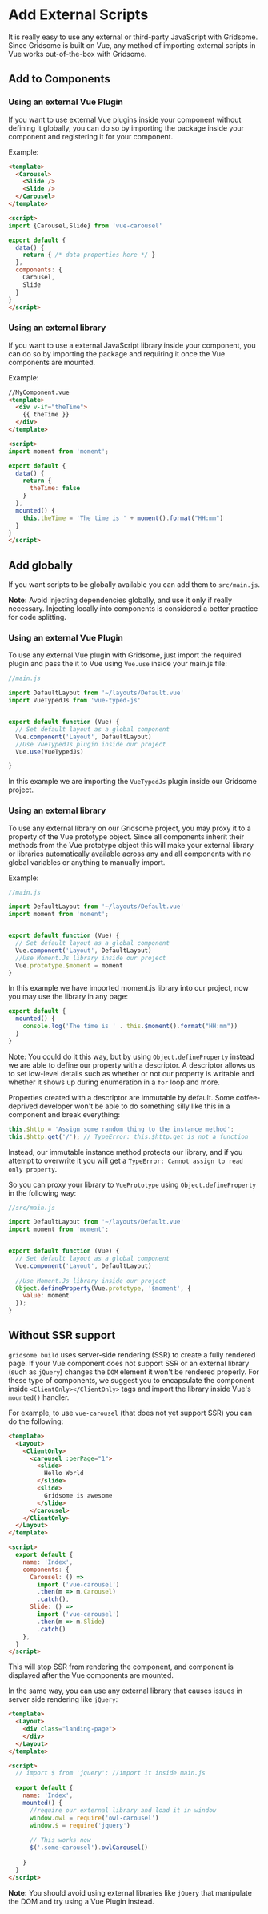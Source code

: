 # Add External Scripts
It is really easy to use any external or third-party JavaScript with Gridsome. Since Gridsome is built on Vue, any method of importing external scripts in Vue works out-of-the-box with Gridsome.

## Add to Components

### Using an external Vue Plugin 
If you want to use external Vue plugins inside your component without defining it globally, you can do so by importing the package inside your component and registering it for your component.

Example:
```html
<template>
  <Carousel>
    <Slide />
    <Slide />
  </Carousel>
</template>

<script>
import {Carousel,Slide} from 'vue-carousel'

export default {
  data() {
    return { /* data properties here */ }
  },
  components: {
    Carousel,
    Slide
  }
}
</script>
```

### Using an external library 
If you want to use a external JavaScript library inside your component, you can do so by importing the package and requiring it once the Vue components are mounted.

Example:
```html
//MyComponent.vue
<template>
  <div v-if="theTime">
    {{ theTime }}
  </div>
</template>

<script>
import moment from 'moment';

export default {
  data() {
    return {
      theTime: false
    }
  },
  mounted() {
    this.theTime = 'The time is ' + moment().format("HH:mm")
  }
}
</script>
```

## Add globally
If you want scripts to be globally available you can add them to `src/main.js`.

**Note:** Avoid injecting dependencies globally, and use it only if really necessary. Injecting locally into components is considered a better practice for code splitting.

### Using an external Vue Plugin 
To use any external Vue plugin with Gridsome, just import the required plugin and pass the it to Vue using `Vue.use` inside your main.js file:

```javascript
//main.js 

import DefaultLayout from '~/layouts/Default.vue'
import VueTypedJs from 'vue-typed-js'


export default function (Vue) {
  // Set default layout as a global component
  Vue.component('Layout', DefaultLayout)
  //Use VueTypedJs plugin inside our project
  Vue.use(VueTypedJs)

}
```

In this example we are importing the `VueTypedJs` plugin inside our Gridsome project.

### Using an external library 
To use any external library on our Gridsome project, you may proxy it to a property of the Vue prototype object. Since all components inherit their methods from the Vue prototype object this will make your external library or libraries automatically available across any and all components with no global variables or anything to manually import.

Example:
```javascript
//main.js

import DefaultLayout from '~/layouts/Default.vue'
import moment from 'moment';


export default function (Vue) {
  // Set default layout as a global component
  Vue.component('Layout', DefaultLayout)
  //Use Moment.Js library inside our project
  Vue.prototype.$moment = moment
}
```

In this example we have imported moment.js library into our project, now you may use the library in any page:

```javascript
export default {
  mounted() {
    console.log('The time is ' . this.$moment().format("HH:mm"))
  }
}
```

Note: You could do it this way, but by using `Object.defineProperty` instead we are able to define our property with a descriptor. A descriptor allows us to set low-level details such as whether or not our property is writable and whether it shows up during enumeration in a `for` loop and more.

Properties created with a descriptor are immutable by default. Some coffee-deprived developer won't be able to do something silly like this in a component and break everything:

```javascript
this.$http = 'Assign some random thing to the instance method';
this.$http.get('/'); // TypeError: this.$http.get is not a function
```

Instead, our immutable instance method protects our library, and if you attempt to overwrite it you will get a `TypeError: Cannot assign to read only property`.

So you can proxy your library to `VuePrototype` using `Object.defineProperty` in the following way:

```javascript
//src/main.js

import DefaultLayout from '~/layouts/Default.vue'
import moment from 'moment';


export default function (Vue) {
  // Set default layout as a global component
  Vue.component('Layout', DefaultLayout)
  
  //Use Moment.Js library inside our project
  Object.defineProperty(Vue.prototype, '$moment', {
    value: moment
  });
}
```

## Without SSR support
`gridsome build` uses server-side rendering (SSR) to create a fully rendered page. If your Vue component does not support SSR or an external library (such as `jQuery`) changes the `DOM` element it won't be rendered properly. For these type of components, we suggest you to encapsulate the component inside `<ClientOnly></ClientOnly>` tags and import the library inside Vue's `mounted()` handler.

For example, to use `vue-carousel` (that does not yet support SSR) you can do the following:

```html
<template>
  <Layout>
    <ClientOnly>
      <carousel :perPage="1">
        <slide>
          Hello World
        </slide>
        <slide>
          Gridsome is awesome
        </slide>
      </carousel>
    </ClientOnly>
  </Layout>
</template>

<script>
  export default {
    name: 'Index',
    components: {
      Carousel: () =>
        import ('vue-carousel')
        .then(m => m.Carousel)
        .catch(),
      Slide: () =>
        import ('vue-carousel')
        .then(m => m.Slide)
        .catch()
    },
  }
</script>
```

This will stop SSR from rendering the component, and component is displayed after the Vue components are mounted.

In the same way, you can use any external library that causes issues in server side rendering like `jQuery`:

```html
<template>
  <Layout>
    <div class="landing-page">
    </div>
  </Layout>
</template>

<script>
  // import $ from 'jquery'; //import it inside main.js
  
  export default {
    name: 'Index',
    mounted() {
      //require our external library and load it in window
      window.owl = require('owl-carousel')
      window.$ = require('jquery')
  
      // This works now
      $('.some-carousel').owlCarousel()
  
    }
  }
</script>
```

**Note:** You should avoid using external libraries like `jQuery` that manipulate the DOM and try using a Vue Plugin instead.

